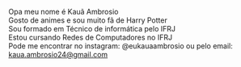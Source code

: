 Opa meu nome é Kauã Ambrosio <br>
Gosto de animes e sou muito fã de Harry Potter <br>
Sou formado em Técnico de informática pelo IFRJ <br>
Estou cursando Redes de Computadores no IFRJ <br>
Pode me encontrar no instagram: @eukauaambrosio ou pelo email: kaua.ambrosio24@gmail.com
